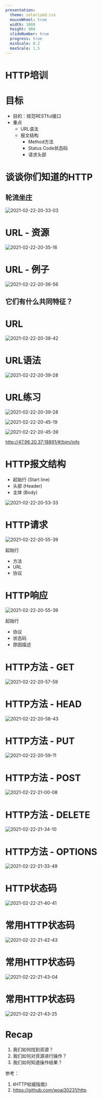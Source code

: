 ```yaml
---
presentation:
  theme: solarized.css
  mouseWheel: true
  width: 1000
  height: 900
  slideNumber: true
  progress: true
  minScale: 0.2
  maxScale: 1.5
---
```


<!-- slide -->
# HTTP培训

<!-- slide -->
# 目标

- 目的：规范RESTful接口
- 重点
  - URL语法
  - 报文结构
    - Method方法
    - Status Code状态码
    - 请求头部

<!-- slide -->
# 谈谈你们知道的HTTP

## 轮流坐庄


<!-- slide -->

![2021-02-22-20-33-03](http://markdown.docs.lyon.pub/2021-02-22-20-33-03.png)

<!-- slide -->

# URL - 资源

![2021-02-22-20-35-16](http://markdown.docs.lyon.pub/2021-02-22-20-35-16.png)

<!-- slide -->

# URL - 例子

![2021-02-22-20-36-56](http://markdown.docs.lyon.pub/2021-02-22-20-36-56.png)

## 它们有什么共同特征？

<!-- slide -->

# URL 

![2021-02-22-20-38-42](http://markdown.docs.lyon.pub/2021-02-22-20-38-42.png)

<!-- slide -->

# URL语法

![2021-02-22-20-39-28](http://markdown.docs.lyon.pub/2021-02-22-20-39-28.png)

<!-- slide -->

# URL练习

![2021-02-22-20-39-28](http://markdown.docs.lyon.pub/2021-02-22-20-39-28.png)

![2021-02-22-20-45-19](http://markdown.docs.lyon.pub/2021-02-22-20-45-19.png)

![2021-02-22-20-45-39](http://markdown.docs.lyon.pub/2021-02-22-20-45-39.png)

http://47.96.20.37:18891/#/bim/info

<!-- slide -->

# HTTP报文结构

- 起始行 (Start line)
- 头部 (Header)
- 主体 (Body)

![2021-02-22-20-53-33](http://markdown.docs.lyon.pub/2021-02-22-20-53-33.png)

<!-- slide -->

# HTTP请求

![2021-02-22-20-55-39](http://markdown.docs.lyon.pub/2021-02-22-20-55-39.png)

起始行
- 方法
- URL
- 协议

<!-- slide -->

# HTTP响应

![2021-02-22-20-55-39](http://markdown.docs.lyon.pub/2021-02-22-20-55-39.png)

起始行
- 协议
- 状态码
- 原因描述

<!-- slide -->

# HTTP方法 - GET

![2021-02-22-20-57-59](http://markdown.docs.lyon.pub/2021-02-22-20-57-59.png)

<!-- slide -->

# HTTP方法 - HEAD

![2021-02-22-20-58-43](http://markdown.docs.lyon.pub/2021-02-22-20-58-43.png)

<!-- slide -->

# HTTP方法 - PUT

![2021-02-22-20-59-11](http://markdown.docs.lyon.pub/2021-02-22-20-59-11.png)

<!-- slide -->

# HTTP方法 - POST

![2021-02-22-21-00-08](http://markdown.docs.lyon.pub/2021-02-22-21-00-08.png)

<!-- slide -->

# HTTP方法 - DELETE

![2021-02-22-21-34-10](http://markdown.docs.lyon.pub/2021-02-22-21-34-10.png)

<!-- slide -->

# HTTP方法 - OPTIONS

![2021-02-22-21-33-49](http://markdown.docs.lyon.pub/2021-02-22-21-33-49.png)

<!-- slide -->

# HTTP状态码

![2021-02-22-21-40-41](http://markdown.docs.lyon.pub/2021-02-22-21-40-41.png)

<!-- slide -->

# 常用HTTP状态码

![2021-02-22-21-42-43](http://markdown.docs.lyon.pub/2021-02-22-21-42-43.png)

<!-- slide -->

# 常用HTTP状态码

![2021-02-22-21-43-04](http://markdown.docs.lyon.pub/2021-02-22-21-43-04.png)

<!-- slide -->

# 常用HTTP状态码

![2021-02-22-21-43-25](http://markdown.docs.lyon.pub/2021-02-22-21-43-25.png)

<!-- slide -->

# Recap

1. 我们如何找到资源？
2. 我们如何对资源进行操作？
3. 我们如何知道操作结果？


<!-- slide -->

参考：
1. 《HTTP权威指南》
2. https://github.com/woai30231/http